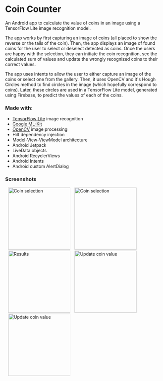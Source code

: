 # Coin Counter

An Android app to calculate the value of coins in an image using a
TensorFlow Lite image recognition model.

The app works by first capturing an image of coins (all placed to show
the reverse or the tails of the coin). Then, the app displays an image
of found coins for the user to select or deselect detected as coins.
Once the users are happy with the selection, they can initiate the coin
recognition, see the calculated sum of values and update the wrongly
recognized coins to their correct values.

The app uses intents to allow the user to either capture an image of the
coins or select one from the gallery. Then, it uses OpenCV and it's
Hough Circles method to find circles in the image (which hopefully
correspond to coins). Later, these circles are used in a TensorFlow Lite
model, generated using Firebase, to predict the values of each of the
coins.

### Made with:
* [TensorFlow Lite](https://www.tensorflow.org/lite) image recognition
* [Google ML-Kit](https://developers.google.com/ml-kit)
* [OpenCV](https://opencv.org/) image processing
* Hilt dependency injection
* Model-View-ViewModel architecture
* Android Jetpack
* LiveData objects
* Android RecyclerViews
* Android Intents
* Android custom AlertDialog

### Screenshots

  <p align="left">
    <img src="../assets/coin_selection.png" alt="Coin selection" width="200" style="padding-left: 10px"/>
    <img src="../assets/coin_selection_2.png" alt="Coin selection" width="200" style="padding-left: 10px"/>
    <img src="../assets/results1.png" alt="Results" width="200" style="padding-left: 10px"/>
    <img src="../assets/change_value1.png" alt="Update coin value" width="200" style="padding-left: 10px"/>
    <img src="../assets/change_value2.png" alt="Update coin value" width="200" style="padding-left: 10px"/>
  </p>